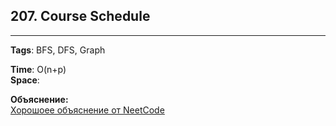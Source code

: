 ## 207. Course Schedule

***
**Tags**: BFS, DFS, Graph

**Time**: O(n+p) \
**Space**: 

**Объяснение:**  
[Хорошоее объяснение от NeetCode](https://www.youtube.com/watch?v=EgI5nU9etnU)